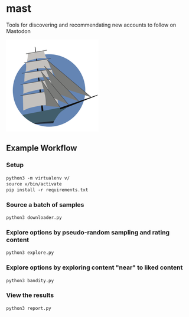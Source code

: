# mast

Tools for discovering and recommendating new accounts to follow on Mastodon

<img alt="Square Rigger Sailing Vessel with five square sails and four jibs on a blue background." src="mast.png" width="250" height="250">

## Example Workflow

### Setup

```
python3 -m virtualenv v/
source v/bin/activate
pip install -r requirements.txt
```

### Source a batch of samples

```
python3 downloader.py
```

### Explore options by pseudo-random sampling and rating content

```
python3 explore.py
```

### Explore options by exploring content "near" to liked content

```
python3 bandity.py
```

### View the results

```
python3 report.py
```
